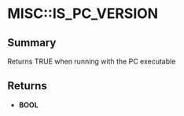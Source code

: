 # MISC::IS_PC_VERSION

## Summary
Returns TRUE when running with the PC executable

## Returns
* **BOOL**